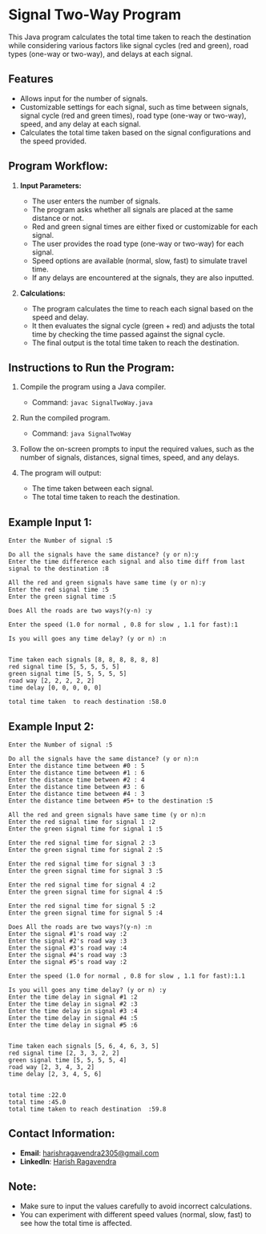 # Signal Two-Way Program

This Java program calculates the total time taken to reach the destination while considering various factors like signal cycles (red and green), road types (one-way or two-way), and delays at each signal.

## Features
- Allows input for the number of signals.
- Customizable settings for each signal, such as time between signals, signal cycle (red and green times), road type (one-way or two-way), speed, and any delay at each signal.
- Calculates the total time taken based on the signal configurations and the speed provided.

## Program Workflow:
1. **Input Parameters:**
    - The user enters the number of signals.
    - The program asks whether all signals are placed at the same distance or not.
    - Red and green signal times are either fixed or customizable for each signal.
    - The user provides the road type (one-way or two-way) for each signal.
    - Speed options are available (normal, slow, fast) to simulate travel time.
    - If any delays are encountered at the signals, they are also inputted.

2. **Calculations:**
    - The program calculates the time to reach each signal based on the speed and delay.
    - It then evaluates the signal cycle (green + red) and adjusts the total time by checking the time passed against the signal cycle.
    - The final output is the total time taken to reach the destination.

## Instructions to Run the Program:
1. Compile the program using a Java compiler.
   - Command: `javac SignalTwoWay.java`
   
2. Run the compiled program.
   - Command: `java SignalTwoWay`
   
3. Follow the on-screen prompts to input the required values, such as the number of signals, distances, signal times, speed, and any delays.

4. The program will output:
   - The time taken between each signal.
   - The total time taken to reach the destination.

## Example Input 1:

    Enter the Number of signal :5
    
    Do all the signals have the same distance? (y or n):y
    Enter the time difference each signal and also time diff from last signal to the destination :8
    
    All the red and green signals have same time (y or n):y
    Enter the red signal time :5
    Enter the green signal time :5
    
    Does All the roads are two ways?(y-n) :y
    
    Enter the speed (1.0 for normal , 0.8 for slow , 1.1 for fast):1
    
    Is you will goes any time delay? (y or n) :n


    Time taken each signals [8, 8, 8, 8, 8, 8]
    red signal time [5, 5, 5, 5, 5]
    green signal time [5, 5, 5, 5, 5]
    road way [2, 2, 2, 2, 2]
    time delay [0, 0, 0, 0, 0]
    
    total time taken  to reach destination :58.0


## Example Input 2:

    Enter the Number of signal :5
    
    Do all the signals have the same distance? (y or n):n
    Enter the distance time between #0 : 5
    Enter the distance time between #1 : 6
    Enter the distance time between #2 : 4
    Enter the distance time between #3 : 6
    Enter the distance time between #4 : 3
    Enter the distance time between #5+ to the destination :5
    
    All the red and green signals have same time (y or n):n
    Enter the red signal time for signal 1 :2
    Enter the green signal time for signal 1 :5
    
    Enter the red signal time for signal 2 :3
    Enter the green signal time for signal 2 :5
    
    Enter the red signal time for signal 3 :3
    Enter the green signal time for signal 3 :5
    
    Enter the red signal time for signal 4 :2
    Enter the green signal time for signal 4 :5
    
    Enter the red signal time for signal 5 :2
    Enter the green signal time for signal 5 :4
    
    Does All the roads are two ways?(y-n) :n
    Enter the signal #1's road way :2
    Enter the signal #2's road way :3
    Enter the signal #3's road way :4
    Enter the signal #4's road way :3
    Enter the signal #5's road way :2
    
    Enter the speed (1.0 for normal , 0.8 for slow , 1.1 for fast):1.1
    
    Is you will goes any time delay? (y or n) :y
    Enter the time delay in signal #1 :2
    Enter the time delay in signal #2 :3
    Enter the time delay in signal #3 :4
    Enter the time delay in signal #4 :5
    Enter the time delay in signal #5 :6


    Time taken each signals [5, 6, 4, 6, 3, 5]
    red signal time [2, 3, 3, 2, 2]
    green signal time [5, 5, 5, 5, 4]
    road way [2, 3, 4, 3, 2]
    time delay [2, 3, 4, 5, 6]


    total time :22.0
    total time :45.0
    total time taken to reach destination  :59.8




## Contact Information:
- **Email**: [harishragavendra2305@gmail.com](mailto:harishragavendra2305@gmail.com)
- **LinkedIn**: [Harish Ragavendra](https://www.linkedin.com/in/harishragavendra23)

## Note:
- Make sure to input the values carefully to avoid incorrect calculations.
- You can experiment with different speed values (normal, slow, fast) to see how the total time is affected.
      
